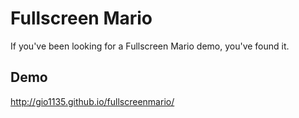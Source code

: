 # Fullscreen Mario
If you've been looking for a Fullscreen Mario demo, you've found it.
## Demo
<a href='http://gio1135.github.io/fullscreenmario/' target='_blank'>http://gio1135.github.io/fullscreenmario/</a>
